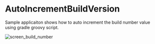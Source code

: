 # AutoIncrementBuildVersion
Sample applicaiton shows how to auto increment the build number value using gradle groovy script.

![screen_build_number](https://cloud.githubusercontent.com/assets/6814816/17641862/94ef951c-614e-11e6-9392-e28f89abb1c2.png)



